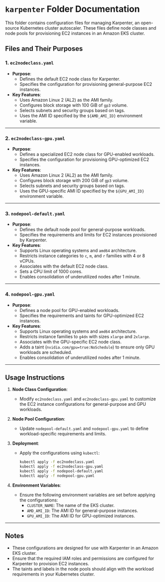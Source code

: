 # `karpenter` Folder Documentation

This folder contains configuration files for managing Karpenter, an open-source Kubernetes cluster autoscaler. These files define node classes and node pools for provisioning EC2 instances in an Amazon EKS cluster.

## Files and Their Purposes

### 1. `ec2nodeclass.yaml`
- **Purpose**:
  - Defines the default EC2 node class for Karpenter.
  - Specifies the configuration for provisioning general-purpose EC2 instances.
- **Key Features**:
  - Uses Amazon Linux 2 (AL2) as the AMI family.
  - Configures block storage with 100 GiB of `gp3` volume.
  - Selects subnets and security groups based on tags.
  - Uses the AMI ID specified by the `${AMD_AMI_ID}` environment variable.

---

### 2. `ec2nodeclass-gpu.yaml`
- **Purpose**:
  - Defines a specialized EC2 node class for GPU-enabled workloads.
  - Specifies the configuration for provisioning GPU-optimized EC2 instances.
- **Key Features**:
  - Uses Amazon Linux 2 (AL2) as the AMI family.
  - Configures block storage with 200 GiB of `gp3` volume.
  - Selects subnets and security groups based on tags.
  - Uses the GPU-specific AMI ID specified by the `${GPU_AMI_ID}` environment variable.

---

### 3. `nodepool-default.yaml`
- **Purpose**:
  - Defines the default node pool for general-purpose workloads.
  - Specifies the requirements and limits for EC2 instances provisioned by Karpenter.
- **Key Features**:
  - Supports Linux operating systems and `amd64` architecture.
  - Restricts instance categories to `c`, `m`, and `r` families with 4 or 8 vCPUs.
  - Associates with the default EC2 node class.
  - Sets a CPU limit of 1000 cores.
  - Enables consolidation of underutilized nodes after 1 minute.

---

### 4. `nodepool-gpu.yaml`
- **Purpose**:
  - Defines a node pool for GPU-enabled workloads.
  - Specifies the requirements and taints for GPU-optimized EC2 instances.
- **Key Features**:
  - Supports Linux operating systems and `amd64` architecture.
  - Restricts instance families to `g4dn` with sizes `xlarge` and `2xlarge`.
  - Associates with the GPU-specific EC2 node class.
  - Adds a taint (`nvidia.com/gpu=true:NoSchedule`) to ensure only GPU workloads are scheduled.
  - Enables consolidation of underutilized nodes after 1 minute.

---

## Usage Instructions

1. **Node Class Configuration**:
   - Modify `ec2nodeclass.yaml` and `ec2nodeclass-gpu.yaml` to customize the EC2 instance configurations for general-purpose and GPU workloads.

2. **Node Pool Configuration**:
   - Update `nodepool-default.yaml` and `nodepool-gpu.yaml` to define workload-specific requirements and limits.

3. **Deployment**:
   - Apply the configurations using `kubectl`:
     ```bash
     kubectl apply -f ec2nodeclass.yaml
     kubectl apply -f ec2nodeclass-gpu.yaml
     kubectl apply -f nodepool-default.yaml
     kubectl apply -f nodepool-gpu.yaml
     ```

4. **Environment Variables**:
   - Ensure the following environment variables are set before applying the configurations:
     - `CLUSTER_NAME`: The name of the EKS cluster.
     - `AMD_AMI_ID`: The AMI ID for general-purpose instances.
     - `GPU_AMI_ID`: The AMI ID for GPU-optimized instances.

---

## Notes
- These configurations are designed for use with Karpenter in an Amazon EKS cluster.
- Ensure that the required IAM roles and permissions are configured for Karpenter to provision EC2 instances.
- The taints and labels in the node pools should align with the workload requirements in your Kubernetes cluster.
